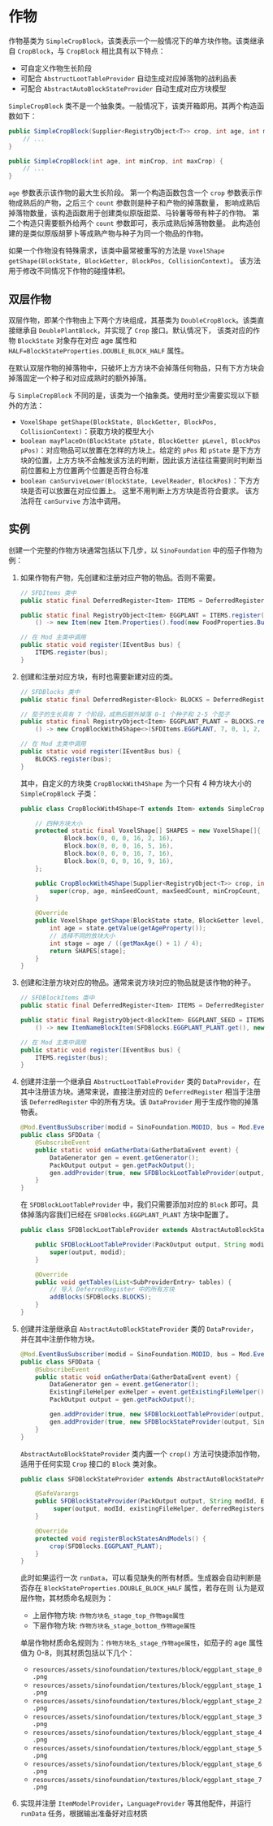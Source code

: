 # 作物

作物基类为 `SimpleCropBlock`，该类表示一个一般情况下的单方块作物。该类继承自 `CropBlock`，与 `CropBlock` 相比具有以下特点：

- 可自定义作物生长阶段
- 可配合 `AbstructLootTableProvider` 自动生成对应掉落物的战利品表
- 可配合 `AbstractAutoBlockStateProvider` 自动生成对应方块模型

`SimpleCropBlock` 类不是一个抽象类。一般情况下，该类开箱即用。其两个构造函数如下：

```java
public SimpleCropBlock(Supplier<RegistryObject<T>> crop, int age, int minSeedCount, int maxSeedCount, int minCropCount, int maxCropCount) {
    // ...
}

public SimpleCropBlock(int age, int minCrop, int maxCrop) {
    // ...
}
```

`age` 参数表示该作物的最大生长阶段。 第一个构造函数包含一个 `crop` 参数表示作物成熟后的产物，之后三个 `count` 参数则是种子和产物的掉落数量，
影响成熟后掉落物数量，该构造函数用于创建类似原版甜菜、马铃薯等带有种子的作物。 第二个构造只需要额外给两个 `count` 参数即可，表示成熟后掉落物数量。
此构造创建的是类似原版胡萝卜等成熟产物与种子为同一个物品的作物。

如果一个作物没有特殊需求，该类中最常被重写的方法是 `VoxelShape getShape(BlockState, BlockGetter, BlockPos, CollisionContext)`。
该方法用于修改不同情况下作物的碰撞体积。

## 双层作物

双层作物，即某个作物由上下两个方块组成，其基类为 `DoubleCropBlock`。该类直接继承自 `DoublePlantBlock`，并实现了 `Crop` 接口。默认情况下，
该类对应的作物 `BlockState` 对象存在对应 age 属性和 `HALF=BlockStateProperties.DOUBLE_BLOCK_HALF` 属性。

在默认双层作物的掉落物中，只破坏上方方块不会掉落任何物品，只有下方方块会掉落固定一个种子和对应成熟时的额外掉落。

与 `SimpleCropBlock` 不同的是，该类为一个抽象类。使用时至少需要实现以下额外的方法：

- `VoxelShape getShape(BlockState, BlockGetter, BlockPos, CollisionContext)`：获取方块的模型大小
- `boolean mayPlaceOn(BlockState pState, BlockGetter pLevel, BlockPos pPos)`：对应物品可以放置在怎样的方块上。给定的 `pPos`
  和 `pState` 是下方方块的位置，上方方块不会触发该方法的判断，因此该方法往往需要同时判断当前位置和上方位置两个位置是否符合标准
- `boolean canSurviveLower(BlockState, LevelReader, BlockPos)`：下方方块是否可以放置在对应位置上。 这里不用判断上方方块是否符合要求。
该方法将在 `canSurvive` 方法中调用。

## 实例

创建一个完整的作物方块通常包括以下几步，以 `SinoFoundation` 中的茄子作物为例：

1. 如果作物有产物，先创建和注册对应产物的物品。否则不需要。

    ```java
    // SFDItems 类中
    public static final DeferredRegister<Item> ITEMS = DeferredRegister.create(ForgeRegistries.ITEMS, SinoFoundation.MODID);
    
    public static final RegistryObject<Item> EGGPLANT = ITEMS.register("eggplant",
        () -> new Item(new Item.Properties().food(new FoodProperties.Builder().nutrition(1).saturationMod(0.2f).build())));
   
    // 在 Mod 主类中调用
    public static void register(IEventBus bus) {
        ITEMS.register(bus);
    }
    ```

2. 创建和注册对应方块，有时也需要新建对应的类。

    ```java
    // SFDBlocks 类中
    public static final DeferredRegister<Block> BLOCKS = DeferredRegister.create(ForgeRegistries.BLOCKS, SinoFoundation.MODID);
    
    // 茄子的生长具有 7 个阶段，成熟后额外掉落 0-1 个种子和 2-5 个茄子
    public static final RegistryObject<Item> EGGPLANT_PLANT = BLOCKS.register("eggplant",
        () -> new CropBlockWith4Shape<>(SFDItems.EGGPLANT, 7, 0, 1, 2, 5));
   
    // 在 Mod 主类中调用
    public static void register(IEventBus bus) {
        BLOCKS.register(bus);
    }
    ```

   其中，自定义的方块类 `CropBlockWith4Shape` 为一个只有 4 种方块大小的 `SimpleCropBlock` 子类：

    ```java
    public class CropBlockWith4Shape<T extends Item> extends SimpleCropBlock<T> {
    
        // 四种方块大小
        protected static final VoxelShape[] SHAPES = new VoxelShape[]{
                Block.box(0, 0, 0, 16, 2, 16),
                Block.box(0, 0, 0, 16, 5, 16),
                Block.box(0, 0, 0, 16, 7, 16),
                Block.box(0, 0, 0, 16, 9, 16),
        };
    
        public CropBlockWith4Shape(Supplier<RegistryObject<T>> crop, int age, int minSeedCount, int maxSeedCount, int minCropCount, int maxCropCount) {
            super(crop, age, minSeedCount, maxSeedCount, minCropCount, maxCropCount);
        }
    
        @Override
        public VoxelShape getShape(BlockState state, BlockGetter level, BlockPos pos, CollisionContext context) {
            int age = state.getValue(getAgeProperty());
            // 选择不同的放块大小
            int stage = age / ((getMaxAge() + 1) / 4);
            return SHAPES[stage];
        }
    }
    ```

3. 创建和注册方块对应的物品。通常来说方块对应的物品就是该作物的种子。

    ```java
    // SFDBlockItems 类中
    public static final DeferredRegister<Item> ITEMS = DeferredRegister.create(ForgeRegistries.ITEMS, SinoFoundation.MODID);
    
    public static final RegistryObject<BlockItem> EGGPLANT_SEED = ITEMS.register("eggplant_seed",
        () -> new ItemNameBlockItem(SFDBlocks.EGGPLANT_PLANT.get(), new Item.Properties()));
   
    // 在 Mod 主类中调用
    public static void register(IEventBus bus) {
        ITEMS.register(bus);
    }
    ```

4. 创建并注册一个继承自 `AbstructLootTableProvider` 类的 `DataProvider`，在其中注册该方块。通常来说，直接注册对应的 `DeferredRegister`
   相当于注册该 `DeferredRegister` 中的所有方块。该 `DataProvider` 用于生成作物的掉落物表。

    ```java
    @Mod.EventBusSubscriber(modid = SinoFoundation.MODID, bus = Mod.EventBusSubscriber.Bus.MOD)
    public class SFDData {
        @SubscribeEvent
        public static void onGatherData(GatherDataEvent event) {
            DataGenerator gen = event.getGenerator();
            PackOutput output = gen.getPackOutput();
            gen.addProvider(true, new SFDBlockLootTableProvider(output, SinoFoundation.MODID));
        }
    }
    ```

   在 `SFDBlockLootTableProvider` 中，我们只需要添加对应的 `Block` 即可。具体掉落内容我们已经在 `SFDBlocks.EGGPLANT_PLANT` 方块中配置了。

    ```java
    public class SFDBlockLootTableProvider extends AbstractAutoBlockStateProvider {
    
        public SFDBlockLootTableProvider(PackOutput output, String modid) {
            super(output, modid);
        }
    
        @Override
        public void getTables(List<SubProviderEntry> tables) {
            // 导入 DeferredRegister 中的所有方块
            addBlocks(SFDBlocks.BLOCKS);
        }
    }
    ```

5. 创建并注册继承自 `AbstractAutoBlockStateProvider` 类的 `DataProvider`，并在其中注册作物方块。

    ```java
    @Mod.EventBusSubscriber(modid = SinoFoundation.MODID, bus = Mod.EventBusSubscriber.Bus.MOD)
    public class SFDData {
        @SubscribeEvent
        public static void onGatherData(GatherDataEvent event) {
            DataGenerator gen = event.getGenerator();
            ExistingFileHelper exHelper = event.getExistingFileHelper();
            PackOutput output = gen.getPackOutput();
    
            gen.addProvider(true, new SFDBlockLootTableProvider(output, SinoFoundation.MODID));
            gen.addProvider(true, new SFDBlockStateProvider(output, SinoFoundation.MODID, exHelper, SFDBlocks.BLOCKS));
        }
    }
    ```

   `AbstractAutoBlockStateProvider` 类内置一个 `crop()` 方法可快捷添加作物，适用于任何实现 `Crop` 接口的 `Block` 类对象。

    ```java
    public class SFDBlockStateProvider extends AbstractAutoBlockStateProvider {

        @SafeVarargs
        public SFDBlockStateProvider(PackOutput output, String modId, ExistingFileHelper existingFileHelper, DeferredRegister<? extends Block>... deferredRegisters) {
             super(output, modId, existingFileHelper, deferredRegisters);
        }
    
        @Override
        protected void registerBlockStatesAndModels() {
            crop(SFDBlocks.EGGPLANT_PLANT);
        }
    }
    ```

   此时如果运行一次 `runData`，可以看见缺失的所有材质。生成器会自动判断是否存在 `BlockStateProperties.DOUBLE_BLOCK_HALF` 属性，若存在则
   认为是双层作物，其材质命名规则为：

    - 上层作物方块: `作物方块名_stage_top_作物age属性`
    - 下层作物方块: `作物方块名_stage_bottom_作物age属性`

   单层作物材质命名规则为：`作物方块名_stage_作物age属性`，如茄子的 age 属性值为 0-8，则其材质包括以下几个：

    - `resources/assets/sinofoundation/textures/block/eggplant_stage_0.png`
    - `resources/assets/sinofoundation/textures/block/eggplant_stage_1.png`
    - `resources/assets/sinofoundation/textures/block/eggplant_stage_2.png`
    - `resources/assets/sinofoundation/textures/block/eggplant_stage_3.png`
    - `resources/assets/sinofoundation/textures/block/eggplant_stage_4.png`
    - `resources/assets/sinofoundation/textures/block/eggplant_stage_5.png`
    - `resources/assets/sinofoundation/textures/block/eggplant_stage_6.png`
    - `resources/assets/sinofoundation/textures/block/eggplant_stage_7.png`

6. 实现并注册 `ItemModelProvider`，`LanguageProvider` 等其他配件，并运行 `runData` 任务，根据输出准备好对应材质
